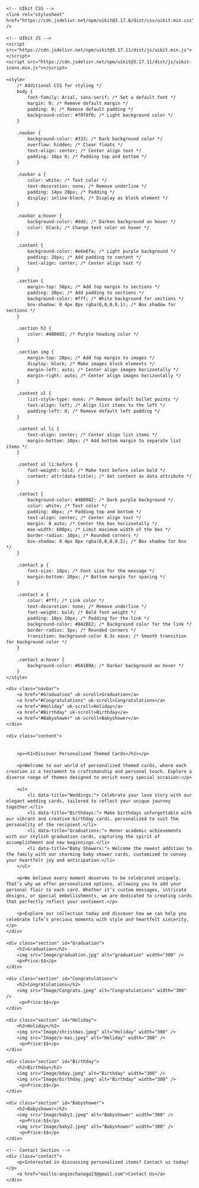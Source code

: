 
<html>
<head>
    <title>Filigrana Designs</title>
    <link rel="stylesheet" href="CSS/cardstyle.css"/>

    <!-- UIkit CSS -->
    <link rel="stylesheet" href="https://cdn.jsdelivr.net/npm/uikit@3.17.8/dist/css/uikit.min.css" />
    
    <!-- UIkit JS -->
    <script src="https://cdn.jsdelivr.net/npm/uikit@3.17.11/dist/js/uikit.min.js"></script>
    <script src="https://cdn.jsdelivr.net/npm/uikit@3.17.11/dist/js/uikit-icons.min.js"></script>
    
    <style>
        /* Additional CSS for styling */
        body {
            font-family: Arial, sans-serif; /* Set a default font */
            margin: 0; /* Remove default margin */
            padding: 0; /* Remove default padding */
            background-color: #f0f0f0; /* Light background color */
        }

        .navbar {
            background-color: #333; /* Dark background color */
            overflow: hidden; /* Clear floats */
            text-align: center; /* Center align text */
            padding: 10px 0; /* Padding top and bottom */
        }

        .navbar a {
            color: white; /* Text color */
            text-decoration: none; /* Remove underline */
            padding: 14px 20px; /* Padding */
            display: inline-block; /* Display as block element */
        }

        .navbar a:hover {
            background-color: #ddd; /* Darken background on hover */
            color: black; /* Change text color on hover */
        }

        .content {
            background-color: #e6e6fa; /* Light purple background */
            padding: 20px; /* Add padding to content */
            text-align: center; /* Center align text */
        }

        .section {
            margin-top: 50px; /* Add top margin to sections */
            padding: 20px; /* Add padding to sections */
            background-color: #fff; /* White background for sections */
            box-shadow: 0 4px 8px rgba(0,0,0,0.1); /* Box shadow for sections */
        }

        .section h2 {
            color: #4B0082; /* Purple heading color */
        }

        .section img {
            margin-top: 20px; /* Add top margin to images */
            display: block; /* Make images block elements */
            margin-left: auto; /* Center align images horizontally */
            margin-right: auto; /* Center align images horizontally */
        }

        .content ul {
            list-style-type: none; /* Remove default bullet points */
            text-align: left; /* Align list items to the left */
            padding-left: 0; /* Remove default left padding */
        }

        .content ul li {
            text-align: center; /* Center align list items */
            margin-bottom: 10px; /* Add bottom margin to separate list items */
        }

        .content ul li:before {
            font-weight: bold; /* Make text before colon bold */
            content: attr(data-title); /* Set content as data attribute */
        }

        .contact {
            background-color: #4B0082; /* Dark purple background */
            color: white; /* Text color */
            padding: 40px; /* Padding top and bottom */
            text-align: center; /* Center align text */
            margin: 0 auto; /* Center the box horizontally */
            max-width: 600px; /* Limit maximum width of the box */
            border-radius: 10px; /* Rounded corners */
            box-shadow: 0 4px 8px rgba(0,0,0,0.2); /* Box shadow for box */
        }

        .contact p {
            font-size: 18px; /* Font size for the message */
            margin-bottom: 20px; /* Bottom margin for spacing */
        }

        .contact a {
            color: #fff; /* Link color */
            text-decoration: none; /* Remove underline */
            font-weight: bold; /* Bold font weight */
            padding: 10px 20px; /* Padding for the link */
            background-color: #8A2BE2; /* Background color for the link */
            border-radius: 5px; /* Rounded corners */
            transition: background-color 0.3s ease; /* Smooth transition for background color */
        }

        .contact a:hover {
            background-color: #6A1B9A; /* Darker background on hover */
        }
    </style>
</head>
<body>

    <div class="navbar">
        <a href="#Graduation" uk-scroll>Graduation</a>
        <a href="#Congratulations" uk-scroll>Congratulations</a>
        <a href="#Holiday" uk-scroll>Holiday</a>
        <a href="#Birthday" uk-scroll>Birthday</a>
        <a href="#Babyshower" uk-scroll>Babyshower</a>
    </div>

    <div class="content">
        

        <p><h1>Discover Personalized Themed Cards</h1></p>

        <p>Welcome to our world of personalized themed cards, where each creation is a testament to craftsmanship and personal touch. Explore a diverse range of themes designed to enrich every special occasion:</p>

        <ul>
            <li data-title="Weddings:"> Celebrate your love story with our elegant wedding cards, tailored to reflect your unique journey together.</li>
            <li data-title="Birthdays:"> Make birthdays unforgettable with our vibrant and creative birthday cards, personalized to suit the personality of the recipient.</li>
            <li data-title="Graduations:"> Honor academic achievements with our stylish graduation cards, capturing the spirit of accomplishment and new beginnings.</li>
            <li data-title="Baby Showers:"> Welcome the newest addition to the family with our charming baby shower cards, customized to convey your heartfelt joy and anticipation.</li>
        </ul>

        <p>We believe every moment deserves to be celebrated uniquely. That’s why we offer personalized options, allowing you to add your personal flair to each card. Whether it’s custom messages, intricate designs, or special embellishments, we are dedicated to creating cards that perfectly reflect your sentiment.</p>

        <p>Explore our collection today and discover how we can help you celebrate life’s precious moments with style and heartfelt sincerity.</p>
    </div>

    <div class="section" id="Graduation">
        <h2>Graduation</h2>
        <img src="Image/graduation.jpg" alt="graduation" width="300" />
        <p>Price:$$</p>
    </div>

    <div class="section" id="Congratulations">
        <h2>Congratulations</h2>
        <img src="Image/Congrats.jpeg" alt="Congratulations" width="300" />
         <p>Price:$$</p>
    </div>

    <div class="section" id="Holiday">
        <h2>Holiday</h2>
        <img src="Image/christmas.jpeg" alt="Holiday" width="300" />
        <img src="Image/x-mas.jpeg" alt="Holiday" width="300" />
         <p>Price:$$</p>
    </div>

    <div class="section" id="Birthday">
        <h2>Birthday</h2>
        <img src="Image/bday.jpeg" alt="Birthday" width="300" />
        <img src="Image/birthday.jpeg" alt="Birthday" width="300" />
         <p>Price:$$</p>
    </div>

    <div class="section" id="Babyshower">
        <h2>Babyshower</h2>
        <img src="Image/baby1.jpeg" alt="Babyshower" width="300" />
         <p>Price:$$</p>
        <img src="Image/baby2.jpeg" alt="Babyshower" width="300" />
         <p>Price:$$</p>
    </div>

    <!-- Contact Section -->
    <div class="contact">
        <p>Interested in discussing personalized items? Contact us today!</p>
        <a href="mailto:angiechanaga23@gmail.com">Contact Us</a>
    </div>

</body>
</html>





